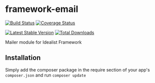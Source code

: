 framework-email
===============

[![Build Status](https://travis-ci.org/idealistsoft/framework-email.png?branch=master)](https://travis-ci.org/idealistsoft/framework-email) [![Coverage Status](https://coveralls.io/repos/idealistsoft/framework-email/badge.png)](https://coveralls.io/r/idealistsoft/framework-email)

[![Latest Stable Version](https://poser.pugx.org/idealistsoft/framework-email/v/stable.png)](https://packagist.org/packages/idealistsoft/framework-email)
[![Total Downloads](https://poser.pugx.org/idealistsoft/framework-email/downloads.png)](https://packagist.org/packages/idealistsoft/framework-email)

Mailer module for Idealist Framework

## Installation

Simply add the composer package in the require section of your app's `composer.json` and run `composer update`